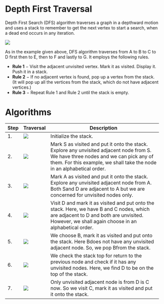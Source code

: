 # Depth First Traversal

Depth First Search (DFS) algorithm traverses a graph in a depthward motion and uses a stack to remember to get the next vertex to start a search, when a dead end occurs in any iteration.


![](https://www.tutorialspoint.com/data_structures_algorithms/images/depth_first_traversal.jpg)

As in the example given above, DFS algorithm traverses from A to B to C to D first then to E, then to F and lastly to G. It employs the following rules.

* **Rule 1** − Visit the adjacent unvisited vertex. Mark it as visited. Display it. Push it in a stack.
* **Rule 2** − If no adjacent vertex is found, pop up a vertex from the stack. (It will pop up all the vertices from the stack, which do not have adjacent vertices.)
* **Rule 3** − Repeat Rule 1 and Rule 2 until the stack is empty.

# Algorithms

| Step | Traversal                                                                         | Description                                                                                                                                                                                                  |
|------|-----------------------------------------------------------------------------------|--------------------------------------------------------------------------------------------------------------------------------------------------------------------------------------------------------------|
| 1.   | ![](https://www.tutorialspoint.com/data_structures_algorithms/images/dfs_one.jpg) | Initialize the stack.                                                                                                                                                                                        |
| 2.   | ![](https://www.tutorialspoint.com/data_structures_algorithms/images/dfs_two.jpg) | Mark S as visited and put it onto the stack. Explore any unvisited adjacent node from S. We have three nodes and we can pick any of them. For this example, we shall take the node in an alphabetical order. |
| 3.   | ![](https://www.tutorialspoint.com/data_structures_algorithms/images/dfs_three.jpg) | Mark A as visited and put it onto the stack. Explore any unvisited adjacent node from A. Both Sand D are adjacent to A but we are concerned for unvisited nodes only.                                        |
| 4.   | ![](https://www.tutorialspoint.com/data_structures_algorithms/images/dfs_four.jpg) | Visit D and mark it as visited and put onto the stack. Here, we have B and C nodes, which are adjacent to D and both are unvisited. However, we shall again choose in an alphabetical order.                 |
| 5.   | ![](https://www.tutorialspoint.com/data_structures_algorithms/images/dfs_five.jpg) | We choose B, mark it as visited and put onto the stack. Here Bdoes not have any unvisited adjacent node. So, we pop Bfrom the stack.                                                                         |
| 6.   | ![](https://www.tutorialspoint.com/data_structures_algorithms/images/dfs_six.jpg) | We check the stack top for return to the previous node and check if it has any unvisited nodes. Here, we find D to be on the top of the stack.                                                               |
| 7.   | ![](https://www.tutorialspoint.com/data_structures_algorithms/images/dfs_seven.jpg) | Only unvisited adjacent node is from D is C now. So we visit C, mark it as visited and put it onto the stack.                                                                                                |






